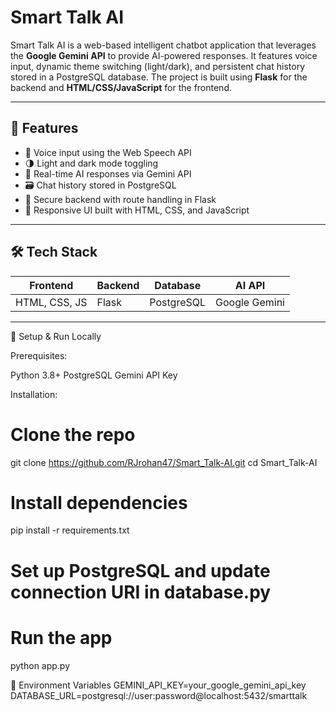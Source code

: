 # Smart Talk AI

Smart Talk AI is a web-based intelligent chatbot application that leverages the **Google Gemini API** to provide AI-powered responses. It features voice input, dynamic theme switching (light/dark), and persistent chat history stored in a PostgreSQL database. The project is built using **Flask** for the backend and **HTML/CSS/JavaScript** for the frontend.

---

## 🚀 Features

- 🎤 Voice input using the Web Speech API
- 🌗 Light and dark mode toggling
- 💬 Real-time AI responses via Gemini API
- 🗃️ Chat history stored in PostgreSQL
- 🔐 Secure backend with route handling in Flask
- 📱 Responsive UI built with HTML, CSS, and JavaScript

---

## 🛠️ Tech Stack

| Frontend        | Backend | Database   | AI API        |
|-----------------|---------|------------|---------------|
| HTML, CSS, JS   | Flask   | PostgreSQL | Google Gemini |

---





🧪 Setup & Run Locally

Prerequisites:

Python 3.8+
PostgreSQL
Gemini API Key


Installation:
# Clone the repo
git clone https://github.com/RJrohan47/Smart_Talk-AI.git
cd Smart_Talk-AI

# Install dependencies
pip install -r requirements.txt

# Set up PostgreSQL and update connection URI in database.py

# Run the app
python app.py

📜 Environment Variables
GEMINI_API_KEY=your_google_gemini_api_key
DATABASE_URL=postgresql://user:password@localhost:5432/smarttalk
